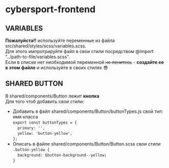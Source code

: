# cybersport-frontend

## VARIABLES
**Пожалуйста!!** используйте переменные из файла src/shared/styles/scss/variables.scss.  
Для этого импротрируйте файл в свои стили посредством @import "../path-to-file/variables.scss".  
Если в списке нет необходимой переменной ~~не ленитесь~~ - **создайте ее в этом файле** и используйте в своих стилях :sunglasses:  

## SHARED BUTTON
В shared/components/Button лежит **кнопка**  
Для того чтоб добавить свои стили:  
* Добавить в файл shared/components/Button/buttonTypes.js свой тип: имя класса  
   `export const buttonTypes = {`  
  `  primary: '',`  
  `  yellow: 'button-yellow',`  
`};`  
* Описать в файле shared/components/Button/Button.scss свои стили  
`.button-yellow {`  
  `  background: $button-background--yellow;`  
`}`  

